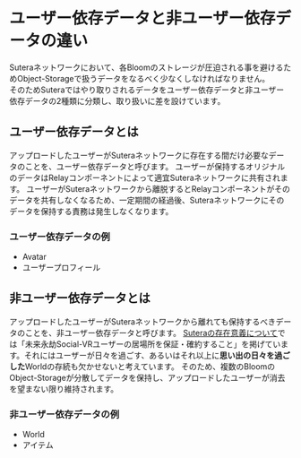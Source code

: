 # ユーザー依存データと非ユーザー依存データの違い

Suteraネットワークにおいて、各Bloomのストレージが圧迫される事を避けるためObject-Storageで扱うデータをなるべく少なくしなければなりません。  
そのためSuteraではやり取りされるデータをユーザー依存データと非ユーザー依存データの2種類に分類し、取り扱いに差を設けています。


## ユーザー依存データとは

アップロードしたユーザーがSuteraネットワークに存在する間だけ必要なデータのことを、ユーザー依存データと呼びます。
ユーザーが保持するオリジナルのデータはRelayコンポーネントによって適宜Suteraネットワークに共有されます。
ユーザーがSuteraネットワークから離脱するとRelayコンポーネントがそのデータを共有しなくなるため、一定期間の経過後、Suteraネットワークにそのデータを保持する責務は発生しなくなります。

### ユーザー依存データの例

- Avatar
- ユーザープロフィール

## 非ユーザー依存データとは

アップロードしたユーザーがSuteraネットワークから離れても保持するべきデータのことを、非ユーザー依存データと呼びます。
[Suteraの存在意義について](sutera/01-significance-of-sutera's-existence.md)では「未来永劫Social-VRユーザーの居場所を保証・確約すること」を掲げています。それにはユーザーが日々を過ごす、あるいはそれ以上に**思い出の日々を過ごした**Worldの存続も欠かせないと考えています。
そのため、複数のBloomのObject-Storageが分散してデータを保持し、アップロードしたユーザーが消去を望まない限り維持されます。

### 非ユーザー依存データの例

- World
- アイテム
